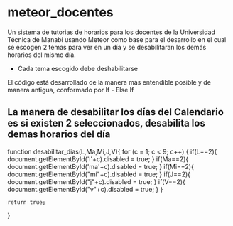 # meteor_docentes
Un sistema de tutorias de horarios para los docentes de la Universidad Técnica de Manabí usando Meteor como base para el desarrollo en el cual se escogen 2 temas para ver en un día y se desabilitaran los demás horarios del mismo día. 
* Cada tema escogido debe deshabilitarse 

El código está desarrollado de la manera más entendible posible y de manera antigua, conformado por If - Else If 

## La manera de desabilitar los días del Calendario es si existen 2 seleccionados, desabilita los demas horarios del día 
function desabilitar_dias(L,Ma,Mi,J,V){
	for (c = 1; c < 9; c++) {
		if(L==2){
	  		document.getElementById('l'+c).disabled = true;
	  	}
	  	if(Ma==2){
	  		document.getElementById('ma'+c).disabled = true;
	  	}
	  	if(Mi==2){
	  		document.getElementById("mi"+c).disabled = true; 
	  	}
	  	if(J==2){
			document.getElementById("j"+c).disabled = true; 
	  	}
	  	if(V==2){
			document.getElementById("v"+c).disabled = true; 
	  	}
	}
	
	return true;
}
